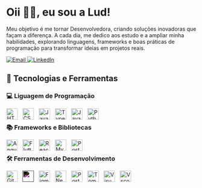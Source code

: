 # Oii 👋🏽, eu sou a Lud!

Meu objetivo é me tornar Desenvolvedora, criando soluções inovadoras que façam a diferença. A cada dia, me dedico aos estudo e a ampliar minha habilidades, explorando linguagens, frameworks e boas práticas de programação para transformar ideias em projetos reais.

<p align="left">
  <a href="mailto:l4oliveer@gmail.com">
    <img src="https://img.shields.io/badge/Email-l4oliveer@gmail.com-cc5490?style=for-the-badge&logo=gmail&logoColor=white&labelColor=ff69b4" alt="Email">
  </a>
  <a href="https://www.linkedin.com/in/ludmila-oliveira-745a57274" target="_blank">
    <img src="https://img.shields.io/badge/LinkedIn-ludmila oliveira-0077B5?style=for-the-badge&logo=linkedin&logoColor=white&labelColor=0077B5&color=005582" alt="LinkedIn">
  </a>
</p>

## 🤖 Tecnologias e Ferramentas

### 💻 Liguagem de Programação
<img 
    align="left" 
    alt="HTML"
    title="HTML" 
    width="30px" 
    style="padding-right: 10px;" 
    src="https://cdn.jsdelivr.net/gh/devicons/devicon@latest/icons/html5/html5-original.svg"
/>

<img
    align="left" 
    alt="CSS"
    title="CSS" 
    width="30px" 
    style="padding-right: 10px;"  
    src="https://cdn.jsdelivr.net/gh/devicons/devicon@latest/icons/css3/css3-original.svg" 
/>
          
<img 
    align="left" 
    alt="JavaScript"
    title="JavaScript" 
    width="30px" 
    style="padding-right: 10px;" 
    src="https://cdn.jsdelivr.net/gh/devicons/devicon@latest/icons/javascript/javascript-original.svg" 
/>

<img 
    align="left" 
    alt="TypeScript"
    title="TypeScript" 
    width="30px" 
    style="padding-right: 10px;" 
    src="https://cdn.jsdelivr.net/gh/devicons/devicon@latest/icons/typescript/typescript-original.svg" 
/>

<img 
    align="left" 
    alt="Java"
    title="Java" 
    width="30px" 
    style="padding-right: 10px;" 
    src="https://cdn.jsdelivr.net/gh/devicons/devicon@latest/icons/java/java-original.svg"
/>

<img
    align="left" 
    alt="Python"
    title="Python" 
    width="30px" 
    style="padding-right: 10px;" 
    src="https://cdn.jsdelivr.net/gh/devicons/devicon@latest/icons/python/python-original.svg"
/>

<br>

### 📚 Frameworks e Bibliotecas

<img 
    align="left" 
    alt="Angular"
    title="Angular" 
    width="30px" 
    style="padding-right: 10px;" 
    src="https://cdn.jsdelivr.net/gh/devicons/devicon@latest/icons/angular/angular-original.svg"
/>

<img
    align="left" 
    alt="Flutter"
    title="Flutter" 
    width="30px" 
    style="padding-right: 10px;" 
    src="https://cdn.jsdelivr.net/gh/devicons/devicon@latest/icons/flutter/flutter-original.svg" 
/>

<img 
    align="left" 
    alt="React"
    title="React" 
    width="30px" 
    style="padding-right: 10px;" 
    src="https://cdn.jsdelivr.net/gh/devicons/devicon@latest/icons/react/react-original.svg" 
/>

<img 
    align="left" 
    alt="MySQL"
    title="MySQL" 
    width="30px" 
    style="padding-right: 10px;" 
    src="https://cdn.jsdelivr.net/gh/devicons/devicon@latest/icons/mysql/mysql-original.svg"
/>

<img 
    align="left" 
    alt="PostgreSQL"
    title="PostgreSQL" 
    width="30px" 
    style="padding-right: 10px;"
    src="https://cdn.jsdelivr.net/gh/devicons/devicon@latest/icons/postgresql/postgresql-original.svg"
/>

<br>

### 🛠️ Ferramentas de Desenvolvimento 

<img 
    align="left" 
    alt="Git"
    title="Git" 
    width="30px" 
    style="padding-right: 10px;" 
    src="https://cdn.jsdelivr.net/gh/devicons/devicon@latest/icons/git/git-original.svg"
/>

<img 
    align="left" 
    alt="Git"
    title="Git" 
    width="30px" 
    style="padding-right: 10px; filter: invert(100%);"
    src="https://cdn.jsdelivr.net/gh/devicons/devicon@latest/icons/github/github-original.svg"        
/>

<img 
    align="left" 
    alt="Figma"
    title="Figma" 
    width="30px" 
    style="padding-right: 10px;"
    src="https://cdn.jsdelivr.net/gh/devicons/devicon@latest/icons/figma/figma-original.svg"
/>

<img 
    align="left" 
    alt="Next.js"
    title="Next.js" 
    width="30px" 
    style="padding-right: 10px;"
    src="https://cdn.jsdelivr.net/gh/devicons/devicon@latest/icons/nextjs/nextjs-original.svg"
/>

<img 
    align="left" 
    alt="Postman"
    title="Postman" 
    width="30px" 
    style="padding-right: 10px;"
    src="https://cdn.jsdelivr.net/gh/devicons/devicon@latest/icons/postman/postman-original.svg"
/>

<img 
    align="left" 
    alt="Tomcat"
    title="Tomcat" 
    width="30px" 
    style="padding-right: 10px;"
    src="https://cdn.jsdelivr.net/gh/devicons/devicon@latest/icons/tomcat/tomcat-original.svg"
/>

<img 
    align="left" 
    alt="VisualStudio"
    title="VisualStudio" 
    width="30px" 
    style="padding-right: 10px;"
    src="https://cdn.jsdelivr.net/gh/devicons/devicon@latest/icons/visualstudio/visualstudio-original.svg"
/>

<img 
    align="left" 
    alt="Vscode"
    title="Vscode" 
    width="30px" 
    style="padding-right: 10px;"
    src="https://cdn.jsdelivr.net/gh/devicons/devicon@latest/icons/vscode/vscode-original.svg"
/>
